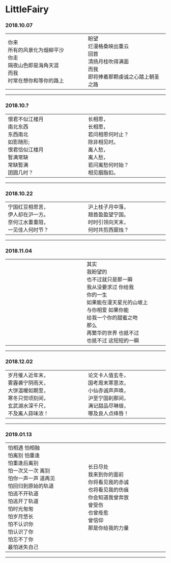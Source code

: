 # LittleFairy
### 2018.10.07
<html>
    <table width="100%">
        <tr>
            <td width="500px">
                你来</br>
                所有的风景化为烟柳平沙</br>
                你走</br>
                隔夜山色即是海角天涯</br>
                而我</br>
                时常在想你和等你的路上</br>
            </td>
            <td width="500px">
                盼望</br>
                烂漫格桑映出重云</br>
                回首</br>
                清扬月桂吹得满面</br>
                而我</br>
                即将捧着那颗虔诚之心踏上朝圣之路</br>
            </td>
        </tr>
    </table>
</html>

---
### 2018.10.?
<html>
    <table width="100%">
        <tr>
            <td width="500px">
                恨君不似江楼月</br>
                南北东西</br>
                东西南北</br>
                如影随形;</br>
                恨君恰似江楼月 </br>
                暂满常缺 </br>
                常缺暂满</br> 
                团圆几时？</br>
            </td>
            <td width="500px">
                长相思，</br>
                长相思，</br>
                若问相思何时止？</br>
                除非相见时。</br>
                离人愁，</br>
                离人愁，</br>
                若问离愁何时始？</br>
                相见胭脂扣。</br>
            </td>
        </tr>
    </table>
</html>

---
### 2018.10.22
<html>
    <table width="100%">
        <tr>
            <td width="500px">
                宁国红豆相思苦，</br>
                伊人却在沪一方。</br>
                奈何江水重重阻，</br>
                一见佳人何时节？</br>
            </td>
            <td width="500px">
                沪上桂子月中落，</br>
                翘首盈盈望宁国。</br>
                时时引领向天末，</br>
                何时共剪西窗烛？</br>
            </td>
        </tr>
    </table>
</html>

---
### 2018.11.04
<html>
    <table width="100%">
        <tr>
            <td width="500px">
                </br>
            </td>
            <td width="500px">
                其实</br> 
                我盼望的</br>
                也不过就只是那一瞬</br>
                我从没要求过 你给我</br>
                你的一生</br>
                如果能在漫天星光的山坡上</br>
                与你相爱 如果你能</br>
                给我一个你的甜蜜之吻</br>
                那么 </br>
                再繁华的世界 也抵不过 </br>
                也抵不过 这短短的一瞬</br>
            </td>
        </tr>
    </table>
</html>

---
### 2018.12.02
<html>
    <table width="100%">
        <tr>
            <td width="500px">
                岁月催人近年末，</br>
                雾霾袭宁阴雨天，</br>
                大饼温暖如期至，</br>
                寒冬只觉顷刻间，</br>
                玄武湖水深千尺，</br>
                不及离人蒜味浓！</br>
            </td>
            <td width="500px">
                论文卡人值玄冬，</br>
                国考周末寒意浓，</br>
                小仙赤诚声声唤，</br>
                沪至宁国刹那间，</br>
                满记甜品尽琳琅，</br>
                哪及良人点绛唇！</br>
            </td>
        </tr>
    </table>
</html>

---
### 2019.01.13
<html>
    <table width="100%" text-align="center">
        <tr>
            <td width = "500px">
                怕相遇  怕相融</br>
                怕离别  怕重逢</br>
                怕重逢后离别</br>
                怕一次又一次  离别</br>
                怕你一声一声  道再见</br>
                怕回归到原始的轨道</br>
                怕逃不开轨道</br>
                怕逃开了轨道</br>
                怕时光匆匆</br>
                怕岁月悠长</br>
                怕不认识你</br>
                怕认识了你</br>
                怕忘不了你</br>
                最怕迷失自己</br>
            </td>
            <td width = "500px">
                长日尽处</br>
                我来到你的面前</br>
                你将看见我的赤诚</br>
                也将看见我的伤痕</br>
                你会知道我曾奔放</br>
                曾受伤</br>
                也曾痊愈</br>
                曾信仰</br>
                那是你给我的力量</br>
            </td>
        </tr>
    </table>
</html>

---
